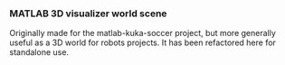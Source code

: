 ### MATLAB 3D visualizer world scene
Originally made for the matlab-kuka-soccer project, but more generally useful as a 3D world for robots projects. It has been refactored here for standalone use.